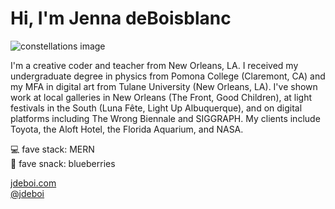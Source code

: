 # Hi, I'm Jenna deBoisblanc

![constellations image](https://jdeboi-public.s3.us-east-2.amazonaws.com/documents/github.jpeg)

I'm a creative coder and teacher from New Orleans, LA. I received my undergraduate degree in physics from Pomona College (Claremont, CA) and my MFA in digital art from Tulane University (New Orleans, LA). I've shown work at local galleries in New Orleans (The Front, Good Children), at light festivals in the South (Luna Fête, Light Up Albuquerque), and on digital platforms including The Wrong Biennale and SIGGRAPH. My clients include Toyota, the Aloft Hotel, the Florida Aquarium, and NASA.  
  
💻 fave stack: MERN  
🍩 fave snack: blueberries 

[jdeboi.com](https://jdeboi.com/)  
[@jdeboi](https://www.instagram.com/jdeboi/)
